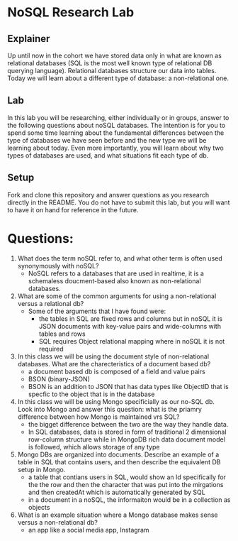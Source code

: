 # NoSQL Research Lab

## Explainer
Up until now in the cohort we have stored data only in what are known as relational databases (SQL is the most well known type of relational DB querying language). Relational databases structure our data into tables. Today we will learn about a different type of database: a non-relational one. 

## Lab

In this lab you will be researching, either individually or in groups, answer to the following questions about noSQL databases. The intention is for you to spend some time learning about the fundamental differences between the type of databases we have seen before and the new type we will be learning about today. Even more importantly, you will learn about why two types of databases are used, and what situations fit each type of db. 

## Setup

Fork and clone this repository and answer questions as you research directly in the README. You do not have to submit this lab, but you will want to have it on hand for reference in the future. 

# Questions:
1. What does the term noSQL refer to, and what other term is often used synonymously with noSQL?
    - NoSQL refers to a databases that are used in realtime, it is a schemaless doucment-based also known as non-relational databases.
2. What are some of the common arguments for using a non-relational versus a relational db?
    - Some of the arguments that I have found were:
        - the tables in SQL are fixed rows and columns but in noSQL it is JSON documents with key-value pairs and wide-columns with tables and rows
        -   SQL requires Object relational mapping where in noSQL it is not required
3. In this class we will be using the document style of non-relational databases. What are the charecteristics of a document based db? 
    - a document based db is composed of a field and value pairs
    - BSON (binary-JSON)
    - BSON is an addition to JSON that has data types like ObjectID that is specfic to the object that is in the database
4. In this class we will be using Mongo specificially as our no-SQL db. Look into Mongo and answer this question: what is the priamry difference between how Mongo is maintained vrs SQL?
    - the bigget difference between the two are the way they handle data. 
    - In SQL databases, data is stored in form of traditional 2 dimensional row-column structure while in MongoDB rich data document model is followed, which allows storage of any type
5. Mongo DBs are organized into documents. Describe an example of a table in SQL that contains users, and then describe the equivalent DB setup in Mongo.
    - a table that contians users in SQL, would show an Id specifically for the the row and then the character that was put into the mirgations and then createdAt which is automatically generated by SQL
    - in a document in a noSQL, the informaiton would be in a collection as objects 
6. What is an example situation where a Mongo database makes sense versus a non-relational db?
    - an app like a social media app, Instagram

